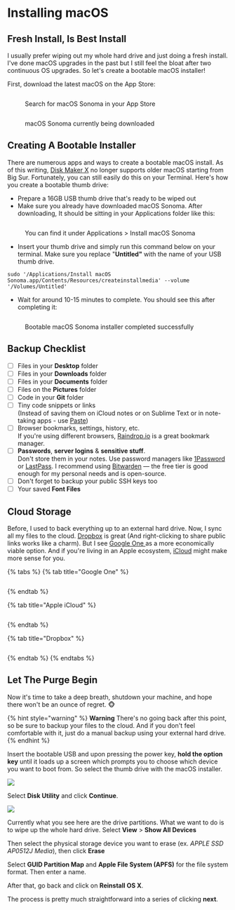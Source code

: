 # Installing macOS

## Fresh Install, Is Best Install

I usually prefer wiping out my whole hard drive and just doing a fresh install. I've done macOS upgrades in the past but I still feel the bloat after two continuous OS upgrades. So let's create a bootable macOS installer!

First, download the latest macOS on the App Store:





<figure><img src="../.gitbook/assets/Screenshot 2023-11-07 at 8.23.31 PM (1).png" alt=""><figcaption><p>Search for macOS Sonoma in your App Store</p></figcaption></figure>

<figure><img src="../.gitbook/assets/Screenshot 2023-11-07 at 8.26.38 PM.png" alt=""><figcaption><p>macOS Sonoma currently being downloaded</p></figcaption></figure>

## Creating A Bootable Installer

There are numerous apps and ways to create a bootable macOS install. As of this writing, [Disk Maker X](https://diskmakerx.com/) no longer supports older macOS starting from Big Sur. Fortunately, you can still easily do this on your Terminal. Here's how you create a bootable thumb drive:

* Prepare a 16GB USB thumb drive that's ready to be wiped out
* Make sure you already have downloaded macOS Sonoma. After downloading, It should be sitting in your Applications folder like this:

<figure><img src="../.gitbook/assets/image (29).png" alt=""><figcaption><p>You can find it under Applications > Install macOS Sonoma</p></figcaption></figure>

* Insert your thumb drive and simply run this command below on your terminal. Make sure you replace "**Untitled"** with the name of your USB thumb drive.

```
sudo '/Applications/Install macOS Sonoma.app/Contents/Resources/createinstallmedia' --volume '/Volumes/Untitled'
```

* Wait for around 10-15 minutes to complete. You should see this after completing it:

<figure><img src="../.gitbook/assets/image (31).png" alt=""><figcaption><p>Bootable macOS Sonoma installer completed successfully</p></figcaption></figure>

## Backup Checklist

* [ ] Files in your **Desktop** folder
* [ ] Files in your **Downloads** folder
* [ ] Files in your **Documents** folder
* [ ] Files on the **Pictures** folder&#x20;
* [ ] Code in your **Git** folder
* [ ] Tiny code snippets or links\
  (Instead of saving them on iCloud notes or on Sublime Text or in note-taking apps - use [Paste](https://pasteapp.me/))
* [ ] Browser bookmarks, settings, history, etc.  \
  If you're using different browsers, [Raindrop.io](https://raindrop.io/) is a great bookmark manager.
* [ ] **Passwords**, **server logins** & **sensitive stuff**.\
  Don't store them in your notes. Use password managers like [1Password](https://1password.com/) or [LastPass](https://www.lastpass.com/). I recommend using [Bitwarden](https://bitwarden.com/) — the free tier is good enough for my personal needs and is open-source.
* [ ] Don't forget to backup your public SSH keys too
* [ ] Your saved **Font Files**

## Cloud Storage

Before, I used to back everything up to an external hard drive. Now, I sync all my files to the cloud. [Dropbox](https://www.dropbox.com/) is great (And right-clicking to share public links works like a charm). But I see [Google One ](https://one.google.com/)as a more economically viable option. And if you're living in an Apple ecosystem, [iCloud](https://www.apple.com/ph/icloud/) might make more sense for you.

{% tabs %}
{% tab title="Google One" %}
<figure><img src="../.gitbook/assets/image (25).png" alt=""><figcaption></figcaption></figure>
{% endtab %}

{% tab title="Apple iCloud" %}
<figure><img src="../.gitbook/assets/image (26).png" alt=""><figcaption></figcaption></figure>
{% endtab %}

{% tab title="Dropbox" %}
<figure><img src="../.gitbook/assets/image (27).png" alt=""><figcaption></figcaption></figure>
{% endtab %}
{% endtabs %}

## Let The Purge Begin

Now it's time to take a deep breath, shutdown your machine, and hope there won't be an ounce of regret. 🐵

{% hint style="warning" %}
**Warning** There's no going back after this point, so be sure to backup your files to the cloud. And if you don't feel comfortable with it, just do a manual backup using your external hard drive.
{% endhint %}

Insert the bootable USB and upon pressing the power key, **hold the option key** until it loads up a screen which prompts you to choose which device you want to boot from. So select the thumb drive with the macOS installer.

![](<../.gitbook/assets/image (16).png>)

Select **Disk Utility** and click **Continue**.&#x20;

![](<../.gitbook/assets/image (17).png>)

Currently what you see here are the drive partitions. What we want to do is to wipe up the whole hard drive. Select **View** > **Show All Devices**

Then select the physical storage device you want to erase (ex. _APPLE SSD AP0512J Media_), then click **Erase**

Select **GUID Partition Map** and **Apple File System (APFS)** for the file system format. Then enter a name.

After that, go back and click on **Reinstall OS X**.

The process is pretty much straightforward into a series of clicking **next**.
